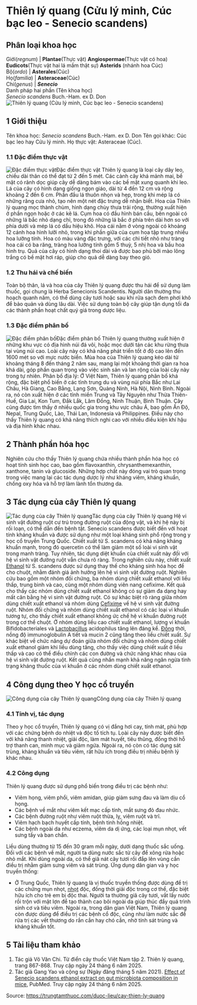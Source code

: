 # Thiên lý quang (Cửu lý minh, Cúc bạc leo - Senecio scandens)

Phân loại khoa học  
---  
Giới(_regnum_) |  **Plantae**(Thực vật) **Angiospermae**(Thực vật có hoa) **Eudicots**(Thực vật hai lá mầm thật sự) **Asterids** (nhánh hoa Cúc)  
Bộ(_ordo_) | **Asterales**(Cúc)  
Họ(_familia_) | **Asteraceae**(Cúc)  
Chi(_genus_) | **_Senecio_**  
Danh pháp hai phần (Tên khoa học)  
_Senecio scandens_ Buch.-Ham. ex D. Don  
![Thiên lý quang \(Cửu lý minh, Cúc bạc leo - Senecio scandens\)](https://trungtamthuoc.com/images/others/thien-ly-quang-4045.jpg)
##  1 Giới thiệu
Tên khoa học: _Senecio scandens_ Buch.-Ham. ex D. Don
Tên gọi khác: Cúc bạc leo hay Cửu lý minh.
Họ thực vật: Asteraceae (Cúc).
### 1.1 Đặc điểm thực vật
![Đặc điểm thực vật](https://trungtamthuoc.com/images/item/thien-ly-quang-0.jpg)Đặc điểm thực vật
Thiên lý quang là loại cây dây leo, chiều dài thân có thể đạt từ 2 đến 5 mét. Các cành cây khá mảnh mai, bề mặt có rãnh dọc giúp cây dễ dàng bám vào các bề mặt xung quanh khi leo. Lá của cây có hình dạng giống ngọn giáo, dài từ 4 đến 12 cm và rộng khoảng 2 đến 6 cm. Phần đầu lá thuôn nhọn và hẹp, trong khi mép lá có những răng cưa nhỏ, tạo nên một nét đặc trưng dễ nhận biết. Hoa của Thiên lý quang mọc thành chùm, hình dạng chùy thưa trải rộng, thường xuất hiện ở phần ngọn hoặc ở các kẽ lá. Cụm hoa có đầu hình bán cầu, bên ngoài có những lá bắc nhỏ dạng chỉ, trong đó những lá bắc ở phía trên dài hơn so với phía dưới và mép lá có dấu hiệu khô. Hoa cái nằm ở vòng ngoài có khoảng 12 cánh hoa hình lưỡi nhỏ, trong khi phần giữa của cụm hoa tập trung nhiều hoa lưỡng tính. Hoa có màu vàng đặc trưng, với các chi tiết nhỏ như tràng hoa cái có ba răng, tràng hoa lưỡng tính gồm 5 thuỳ, 5 nhị hoa và bầu hoa hình trụ. Quả của cây có hình dạng thoi dài và được bao phủ bởi mào lông trắng có bề mặt hơi ráp, giúp cho quả dễ dàng bay theo gió.
### 1.2 Thu hái và chế biến
Toàn bộ thân, lá và hoa của cây Thiên lý quang được thu hái để sử dụng làm thuốc, gọi chung là Herba Senecionis Scandentis. Người dân thường thu hoạch quanh năm, có thể dùng cây tươi hoặc sau khi rửa sạch đem phơi khô để bảo quản và dùng lâu dài. Việc sử dụng toàn bộ cây giúp tận dụng tối đa các thành phần hoạt chất quý giá trong dược liệu.
### 1.3 Đặc điểm phân bố
![Đặc điểm phân bố](https://trungtamthuoc.com/images/item/thien-ly-quang-1.jpg)Đặc điểm phân bố
Thiên lý quang thường xuất hiện ở những khu vực có địa hình núi đá vôi, hoặc mọc dưới tán các khu rừng thưa tại vùng núi cao. Loài cây này có khả năng phát triển tốt ở độ cao lên đến 1600 mét so với mực nước biển. Mùa hoa của Thiên lý quang kéo dài từ khoảng tháng 8 đến tháng 2 năm sau, mang lại một khoảng thời gian ra hoa khá dài, góp phần quan trọng vào việc sinh sản và lan rộng của loài cây này trong tự nhiên.
Phân bố địa lý: Ở Việt Nam, Thiên lý quang phân bố khá rộng, đặc biệt phổ biến ở các tỉnh trung du và vùng núi phía Bắc như Lai Châu, Hà Giang, Cao Bằng, Lạng Sơn, Quảng Ninh, Hà Nội, Ninh Bình. Ngoài ra, nó còn xuất hiện ở các tỉnh miền Trung và Tây Nguyên như Thừa Thiên-Huế, Gia Lai, Kon Tum, Đắk Lắk, Lâm Đồng, Ninh Thuận, Bình Thuận. Cây cũng được tìm thấy ở nhiều quốc gia trong khu vực châu Á, bao gồm Ấn Độ, Nepal, Trung Quốc, Lào, Thái Lan, Indonesia và Philippines. Điều này cho thấy Thiên lý quang có khả năng thích nghi cao với nhiều điều kiện khí hậu và địa hình khác nhau.
##  2 Thành phần hóa học
Nghiên cứu cho thấy Thiên lý quang chứa nhiều thành phần hóa học có hoạt tính sinh học cao, bao gồm flavoxanthin, chrysanthemexanthin, xanthone, tanin và glucoside. Những hợp chất này đóng vai trò quan trọng trong việc mang lại các tác dụng dược lý như kháng viêm, kháng khuẩn, chống oxy hóa và hỗ trợ làm lành tổn thương da.
##  3 Tác dụng của cây Thiên lý quang
![Tác dụng của cây Thiên lý quang](https://trungtamthuoc.com/images/item/thien-ly-quang-2.jpg)Tác dụng của cây Thiên lý quang
Hệ vi sinh vật đường ruột cư trú trong đường ruột của động vật, và khi hệ này bị rối loạn, có thể dẫn đến bệnh tật. Senecio scandens được biết đến với hoạt tính kháng khuẩn và được sử dụng như một loại kháng sinh phổ rộng trong y học cổ truyền Trung Quốc. Chiết xuất từ S. scandens có khả năng kháng khuẩn mạnh, trong đó quercetin có thể làm giảm một số loài vi sinh vật trong manh tràng. Tuy nhiên, tác dụng diệt khuẩn của chiết xuất này đối với hệ vi sinh vật đường ruột vẫn chưa rõ ràng.
Trong nghiên cứu này, chiết xuất [Ethanol](https://trungtamthuoc.com/hoat-chat/ethanol "Ethanol") từ S. scandens được sử dụng thay thế cho kháng sinh hóa học để cho chuột, nhằm đánh giá ảnh hưởng lên hệ vi sinh vật đường ruột. Nghiên cứu bao gồm một nhóm đối chứng, ba nhóm dùng chiết xuất ethanol với liều thấp, trung bình và cao, cùng một nhóm dùng viên nang cefixime. Kết quả cho thấy các nhóm dùng chiết xuất ethanol không có sự giảm đa dạng hay mất cân bằng hệ vi sinh vật đường ruột. Có sự khác biệt rõ ràng giữa nhóm dùng chiết xuất ethanol và nhóm dùng [Cefixime](https://trungtamthuoc.com/hoat-chat/cefixim "Cefixime") về hệ vi sinh vật đường ruột. Nhóm đối chứng và nhóm dùng chiết xuất ethanol có các loại vi khuẩn tương tự, cho thấy chiết xuất ethanol không ức chế hệ vi khuẩn đường ruột trong cơ thể chuột.
Ở nhóm dùng liều cao chiết xuất ethanol, lượng vi khuẩn Bifidobacteriales và [Lactobacillus](https://trungtamthuoc.com/hoat-chat/lactobacillus "Lactobacillus") acidophilus tăng lên đáng kể. [Đồng](https://trungtamthuoc.com/hoat-chat/dong "Đồng") thời, nồng độ immunoglobulin A tiết và mucin 2 cũng tăng theo liều chiết xuất. Sự khác biệt về chức năng dự đoán giữa nhóm đối chứng và nhóm dùng chiết xuất ethanol giảm khi liều dùng tăng, cho thấy việc dùng chiết xuất ở liều thấp và cao có thể điều chỉnh các con đường và chức năng khác nhau của hệ vi sinh vật đường ruột. Kết quả cũng nhấn mạnh khả năng ngăn ngừa tình trạng kháng thuốc của vi khuẩn ở các nhóm dùng chiết xuất ethanol.
##  4 Công dụng theo Y học cổ truyền
![Công dụng của cây Thiên lý quang](https://trungtamthuoc.com/images/item/thien-ly-quang-3.jpg)Công dụng của cây Thiên lý quang
### 4.1 Tính vị, tác dụng
Theo y học cổ truyền, Thiên lý quang có vị đắng hơi cay, tính mát, phù hợp với các chứng bệnh do nhiệt và độc tố tích tụ. Loài cây này được biết đến với khả năng thanh nhiệt, giải độc, làm mát huyết, tiêu thũng, đồng thời hỗ trợ thanh can, minh mục và giảm ngứa. Ngoài ra, nó còn có tác dụng sát trùng, kháng khuẩn và tiêu viêm, rất hữu ích trong điều trị nhiều bệnh lý khác nhau.
### 4.2 Công dụng
Thiên lý quang được sử dụng phổ biến trong điều trị các bệnh như:
  * Viêm họng, viêm phổi, viêm amidan, giúp giảm sưng đau và làm dịu cổ họng.
  * Các bệnh về mắt như viêm kết mạc cấp tính, mắt sưng đỏ đau nhức.
  * Các bệnh đường ruột như viêm ruột thừa, lỵ, viêm ruột và trĩ.
  * Viêm hạch bạch huyết cấp tính, bệnh tinh hồng nhiệt.
  * Các bệnh ngoài da như eczema, viêm da dị ứng, các loại mụn nhọt, vết sưng tấy và ban chẩn.


Liều dùng thường từ 15 đến 30 gram mỗi ngày, dưới dạng thuốc sắc uống. Đối với các bệnh về mắt, người ta dùng nước sắc từ cây để xông rửa hoặc nhỏ mắt. Khi dùng ngoài da, có thể giã nát cây tươi rồi đắp lên vùng cần điều trị nhằm giảm sưng viêm và sát trùng.
Ứng dụng dân gian và y học truyền thống:
  * Ở Trung Quốc, Thiên lý quang là vị thuốc truyền thống được dùng để trị các chứng mụn nhọt, [nhọt](https://trungtamthuoc.com/bai-viet/nhot "nhọt") độc, đồng thời giải độc trong cơ thể, đặc biệt hữu ích cho trẻ em bị độc thai. Người ta thường giã cây tươi, vắt lấy nước rồi trộn với mật lợn để tạo thành cao bôi ngoài da giúp thúc đẩy quá trình sinh cơ và tiêu viêm. Ngoài ra, trong dân gian Việt Nam, Thiên lý quang còn được dùng để điều trị các bệnh cổ độc, cũng như làm nước sắc để rửa trị các vết thương do rắn cắn hay chó cắn, nhờ tính sát trùng và kháng khuẩn tốt.


##  5 Tài liệu tham khảo
  1. Tác giả Võ Văn Chi. Từ điển cây thuốc Việt Nam tập 2. Thiên lý quang, trang 867-868. Truy cập ngày 24 tháng 6 năm 2025.
  2. Tác giả Gang Yao và cộng sự (Ngày đăng tháng 5 năm 2021). [Effect of Senecio scandens ethanol extract on gut microbiota composition in mice](https://pubmed.ncbi.nlm.nih.gov/33394080/), PubMed. Truy cập ngày 24 tháng 6 năm 2025.




Source: https://trungtamthuoc.com/duoc-lieu/cay-thien-ly-quang